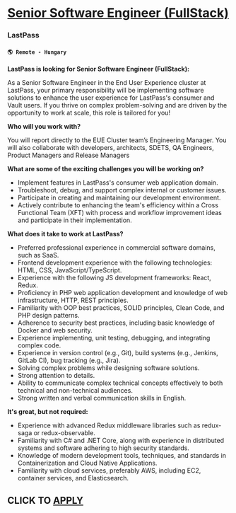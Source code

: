 # [Senior Software Engineer (FullStack)](https://www.remotewlb.com/apply/senior-software-engineer-fullstack-123122)  
### LastPass  
#### `🌎 Remote - Hungary`  

**LastPass is looking for Senior Software Engineer (FullStack):**

As a Senior Software Engineer in the End User Experience cluster at LastPass, your primary responsibility will be implementing software solutions to enhance the user experience for LastPass's consumer and Vault users. If you thrive on complex problem-solving and are driven by the opportunity to work at scale, this role is tailored for you!

**Who will you work with?**

You will report directly to the EUE Cluster team’s Engineering Manager. You will also collaborate with developers, architects, SDETS, QA Engineers, Product Managers and Release Managers

**What are some of the exciting challenges you will be working on?**

  * Implement features in LastPass's consumer web application domain.
  * Troubleshoot, debug, and support complex internal or customer issues.
  * Participate in creating and maintaining our development environment.
  * Actively contribute to enhancing the team's efficiency within a Cross Functional Team (XFT) with process and workflow improvement ideas and participate in their implementation.

**What does it take to work at LastPass?**

  * Preferred professional experience in commercial software domains, such as SaaS.
  * Frontend development experience with the following technologies: HTML, CSS, JavaScript/TypeScript.
  * Experience with the following JS development frameworks: React, Redux.
  * Proficiency in PHP web application development and knowledge of web infrastructure, HTTP, REST principles.
  * Familiarity with OOP best practices, SOLID principles, Clean Code, and PHP design patterns.
  * Adherence to security best practices, including basic knowledge of Docker and web security.
  * Experience implementing, unit testing, debugging, and integrating complex code.
  * Experience in version control (e.g., Git), build systems (e.g., Jenkins, GitLab CI), bug tracking (e.g., Jira).
  * Solving complex problems while designing software solutions.
  * Strong attention to details.
  * Ability to communicate complex technical concepts effectively to both technical and non-technical audiences.
  * Strong written and verbal communication skills in English.

**It's great, but not required:**

  * Experience with advanced Redux middleware libraries such as redux-saga or redux-observable.
  * Familiarity with C# and .NET Core, along with experience in distributed systems and software adhering to high security standards.
  * Knowledge of modern development tools, techniques, and standards in Containerization and Cloud Native Applications.
  * Familiarity with cloud services, preferably AWS, including EC2, container services, and Elasticsearch.

  
## CLICK TO [APPLY](https://www.remotewlb.com/apply/senior-software-engineer-fullstack-123122)


